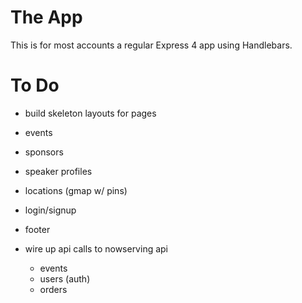 # The App

This is for most accounts a regular Express 4 app using Handlebars.


# To Do

- build skeleton layouts for pages
 - events
 - sponsors
 - speaker profiles
 - locations (gmap w/ pins)
 - login/signup
 - footer

- wire up api calls to nowserving api
    - events
    - users (auth)
    - orders